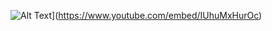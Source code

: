 ![Alt Text](https://img.youtube.com/vi/IUhuMxHurOc/0.jpg)](https://www.youtube.com/embed/IUhuMxHurOc)

